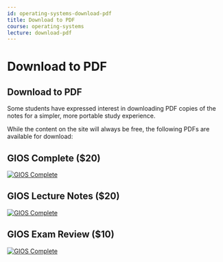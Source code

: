 ```yaml
---
id: operating-systems-download-pdf
title: Download to PDF
course: operating-systems
lecture: download-pdf
---
```


# Download to PDF

## Download to PDF

Some students have expressed interest in downloading PDF copies of the notes for
a simpler, more portable study experience.

While the content on the site will always be free, the following PDFs are available
for download:

## GIOS Complete ($20)

[![GIOS Complete](https://assets.omscs.io/notes/ebooks/gios-full.jpg)](https://gum.co/gios-full?wanted=true)


## GIOS Lecture Notes ($20)

[![GIOS Complete](https://assets.omscs.io/notes/ebooks/gios-lecture.jpg)](https://gum.co/gios-lecture?wanted=true)

## GIOS Exam Review ($10)

[![GIOS Complete](https://assets.omscs.io/notes/ebooks/gios-exam.jpg)](https://gum.co/gios-exam?wanted=true)
